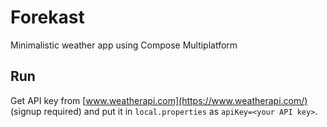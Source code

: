 # Forekast

Minimalistic weather app using Compose Multiplatform

## Run
Get API key from [www.weatherapi.com](https://www.weatherapi.com/) (signup required) and put it in `local.properties` as `apiKey=<your API key>`.